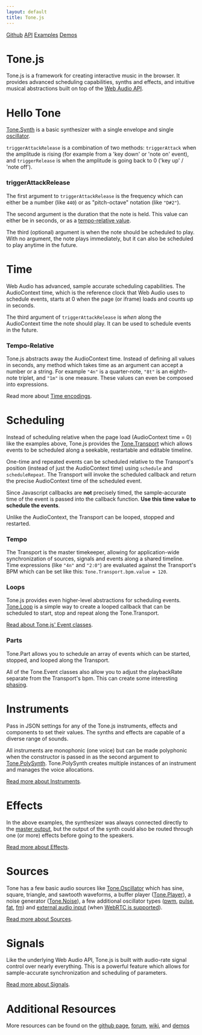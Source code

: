 ```yaml
---
layout: default
title: Tone.js
---
```


<link rel="stylesheet" type="text/css" href="assets/css/index.css">

<div id="basicLinks">
	<span class="introSegment">
		<a href="https://github.com/Tonejs/Tone.js">Github</a>
	</span>
	<span class="introSegment">
		<a href="https://tonejs.github.io/docs/">API</a>
	</span>
	<span class="introSegment">
		<a href="https://tonejs.github.io/examples/">Examples</a>
	</span>
	<span class="introSegment">
		<a href="https://tonejs.github.io/demos">Demos</a>
	</span>
</div>

# Tone.js

Tone.js is a framework for creating interactive music in the browser. It provides advanced scheduling capabilities, synths and effects, and intuitive musical abstractions built on top of the [Web Audio API](https://webaudio.github.io/web-audio-api/). 


# Hello Tone

<script async src="//jsfiddle.net/yotammann/uLkcsrxn/embed/js,result/"></script>

[Tone.Synth](https://tonejs.github.io/docs/#Synth) is a basic synthesizer with a single envelope and single [oscillator](https://tonejs.github.io/docs/#OmniOscillator).

`triggerAttackRelease` is a combination of two methods: `triggerAttack` when the amplitude is rising (for example from a 'key down' or 'note on' event), and `triggerRelease` is when the amplitude is going back to 0 ('key up' / 'note off').

<script async src="//jsfiddle.net/yotammann/spzgucvw/embed/js,result/"></script>

### triggerAttackRelease

The first argument to `triggerAttackRelease` is the frequency which can either be a number (like `440`) or as "pitch-octave" notation (like `"D#2"`). 

The second argument is the duration that the note is held. This value can either be in seconds, or as a [tempo-relative value](https://github.com/Tonejs/Tone.js/wiki/Time).

The third (optional) argument is when the note should be scheduled to play. With no argument, the note plays immediately, but it can also be scheduled to play anytime in the future. 

# Time

Web Audio has advanced, sample accurate scheduling capabilities. The AudioContext time, which is the reference clock that Web Audio uses to schedule events, starts at 0 when the page (or iframe) loads and counts up in seconds. 

<script async src="//jsfiddle.net/yotammann/uekh0v5f/embed/js,result/"></script>

The third argument of `triggerAttackRelease` is _when_ along the AudioContext time the note should play. It can be used to schedule events in the future.

<script async src="//jsfiddle.net/yotammann/zxsthhmq/embed/js,result/"></script>

### Tempo-Relative

Tone.js abstracts away the AudioContext time. Instead of defining all values in seconds, any method which takes time as an argument can accept a number or a string. For example `"4n"` is a quarter-note, `"8t"` is an eighth-note triplet, and `"1m"` is one measure. These values can even be composed into expressions.

Read more about [Time encodings](https://github.com/Tonejs/Tone.js/wiki/Time).

<script async src="//jsfiddle.net/yotammann/y9jewrdf/embed/js,result/"></script>

# Scheduling

Instead of scheduling relative when the page load (AudioContext time = 0) like the examples above, Tone.js provides the [Tone.Transport](https://tonejs.github.io/docs/#Transport) which allows events to be scheduled along a seekable, restartable and editable timeline.

<script async src="//jsfiddle.net/yotammann/sw8wy7rb/embed/js,result/"></script>

One-time and repeated events can be scheduled relative to the Transport's position (instead of just the AudioContext time) using `schedule` and `scheduleRepeat`. The Transport will invoke the scheduled callback and return the precise AudioContext time of the scheduled event. 

Since Javascript callbacks are **not** precisely timed, the sample-accurate time of the event is passed into the callback function. **Use this time value to schedule the events**.

Unlike the AudioContext, the Transport can be looped, stopped and restarted.

<script async src="//jsfiddle.net/yotammann/4z1nkdyb/embed/js,result/"></script>

### Tempo

The Transport is the master timekeeper, allowing for application-wide synchronization of sources, signals and events along a shared timeline. Time expressions (like `"4n"` and `"2:0"`) are evaluated against the Transport's BPM which can be set like this: `Tone.Transport.bpm.value = 120`.

<script async src="//jsfiddle.net/yotammann/1xrk4eto/embed/js,result/"></script>

### Loops

Tone.js provides even higher-level abstractions for scheduling events. [Tone.Loop](https://tonejs.github.io/docs/#Loop) is a simple way to create a looped callback that can be scheduled to start, stop and repeat along the Tone.Transport.

<script async src="//jsfiddle.net/yotammann/cve19w8r/embed/js,result/"></script>

[Read about Tone.js' Event classes](https://github.com/Tonejs/Tone.js/wiki/Events).

### Parts

Tone.Part allows you to schedule an array of events which can be started, stopped, and looped along the Transport.

<script async src="//jsfiddle.net/yotammann/w39e6450/embed/js,result/"></script>

All of the Tone.Event classes also allow you to adjust the playbackRate separate from the Transport's bpm. This can create some interesting [phasing](https://tonejs.github.io/examples/pianoPhase.html). 

# Instruments

Pass in JSON settings for any of the Tone.js instruments, effects and components to set their values. The synths and effects are capable of a diverse range of sounds. 

<script async src="//jsfiddle.net/yotammann/47cnLxn6/embed/js,result/"></script>

All instruments are monophonic (one voice) but can be made polyphonic when the constructor is passed in as the second argument to [Tone.PolySynth](https://tonejs.github.io/docs/#PolySynth). Tone.PolySynth creates multiple instances of an instrument and manages the voice allocations.

<script async src="//jsfiddle.net/yotammann/xthqjv1w/embed/js,result/"></script>

[Read more about Instruments](https://github.com/Tonejs/Tone.js/wiki/Instruments).

# Effects

In the above examples, the synthesizer was always connected directly to the [master output](https://tonejs.github.io/docs/#Master), but the output of the synth could also be routed through one (or more) effects before going to the speakers. 

<script async src="//jsfiddle.net/yotammann/o6cfwp2k/embed/js,result/"></script>

[Read more about Effects](https://github.com/Tonejs/Tone.js/wiki/Effects).

# Sources

Tone has a few basic audio sources like [Tone.Oscillator](https://tonejs.github.io/docs/#Oscillator) which has sine, square, triangle, and sawtooth waveforms, a buffer player ([Tone.Player](https://tonejs.github.io/docs/#Player)), a noise generator ([Tone.Noise](https://tonejs.github.io/docs/#Noise)), a few additional oscillator types ([pwm](https://tonejs.github.io/docs/#PWMOscillator), [pulse](https://tonejs.github.io/docs/#PulseOscillator), [fat](https://tonejs.github.io/docs/#FatOscillator), [fm](https://tonejs.github.io/docs/#FMOscillator)) and [external audio input](https://tonejs.github.io/docs/#Microphone) (when [WebRTC is supported](http://caniuse.com/#feat=stream)).

<script async src="//jsfiddle.net/yotammann/vt4d1aob/embed/js,result/"></script>

[Read more about Sources](https://github.com/Tonejs/Tone.js/wiki/Sources).

# Signals

Like the underlying Web Audio API, Tone.js is built with audio-rate signal control over nearly everything. This is a powerful feature which allows for sample-accurate synchronization and scheduling of parameters. 

<script async src="//jsfiddle.net/yotammann/x3kehc9x/embed/js,result/"></script>

[Read more about Signals](https://github.com/Tonejs/Tone.js/wiki/Signals).

# Additional Resources

More resources can be found on the [github page](https://github.com/Tonejs/Tone.js), [forum](https://groups.google.com/forum/#!forum/tonejs), [wiki](https://github.com/Tonejs/Tone.js/wiki), and [demos](https://tonejs.github.io/demos)



<script type="text/javascript">

	// jsfiddle creates too many AudioContexts, 
	// need to insure that the offscreen fiddles are closed
	// to remove the unused AudioContexts

	function isOffScreen (el) {
		var rect = el.getBoundingClientRect();
		return ((rect.left + rect.width) < 0 
			|| (rect.top + rect.height) < 0
			|| (rect.left > window.innerWidth || rect.top > window.innerHeight))
	}

	function reloadIframe(iframe){
		var url = iframe.src
		iframe.src = 'about:blank'
		setTimeout(function() {
			iframe.src = url
		}, 10)
	}

	//test the active elements to see if they are out of the viewport
	setInterval(function(){
		document.querySelectorAll('.active-iframe').forEach(function(el){
			if (isOffScreen(el)){
				reloadIframe(el)
				el.classList.remove('active-iframe')
			}
		})
	}, 1000)

	window.addEventListener('message', function(e){
		// if the results tab was selected
		var resultsTab = e.data[0] === 'resultsFrame'
		var slug = e.data[1].slug
		// get the iframe element using the slug
		document.querySelectorAll('iframe').forEach(function(iframe){
			if (iframe.src.indexOf(slug) !== -1){
				// mark the iframe as active if it's on the results tab
				if (resultsTab){
					iframe.classList.add('active-iframe')
				}
			}
		})
	})
</script>